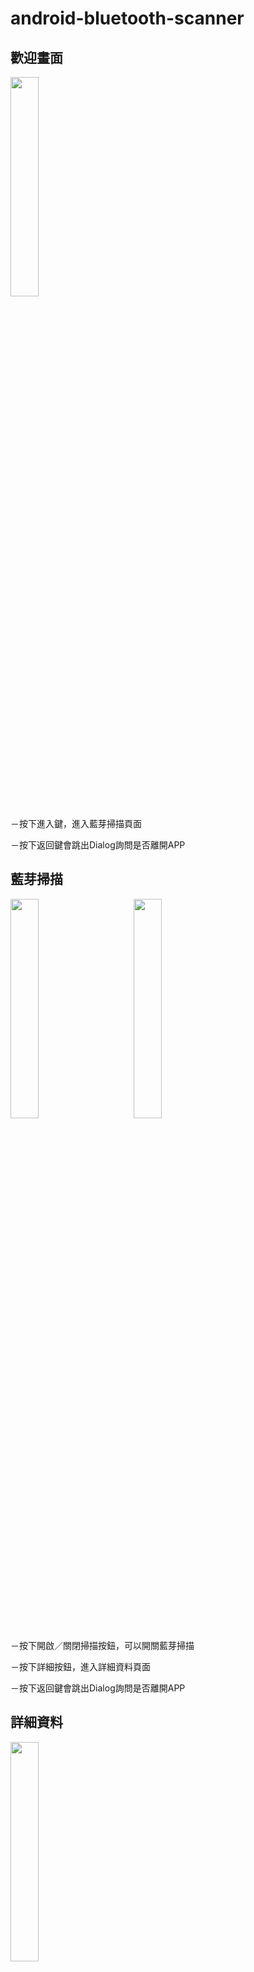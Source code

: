 # android-bluetooth-scanner
歡迎畫面
-
<img src="https://github.com/b2468623437132/android-bluetooth-scanner/blob/master/img-storage/001.jpg" width="30%"/>

－按下進入鍵，進入藍芽掃描頁面

－按下返回鍵會跳出Dialog詢問是否離開APP

藍芽掃描
-
<img src="https://github.com/b2468623437132/android-bluetooth-scanner/blob/master/img-storage/002.jpg" width="30%"/> &emsp;&emsp;&emsp;<img src="https://github.com/b2468623437132/android-bluetooth-scanner/blob/master/img-storage/003.jpg" width="30%"/>

－按下開啟／關閉掃描按鈕，可以開關藍芽掃描

－按下詳細按鈕，進入詳細資料頁面

－按下返回鍵會跳出Dialog詢問是否離開APP

詳細資料
-
<img src="https://github.com/b2468623437132/android-bluetooth-scanner/blob/master/img-storage/004.jpg" width="30%"/>

－按下返回鍵會返回藍芽掃描頁面
